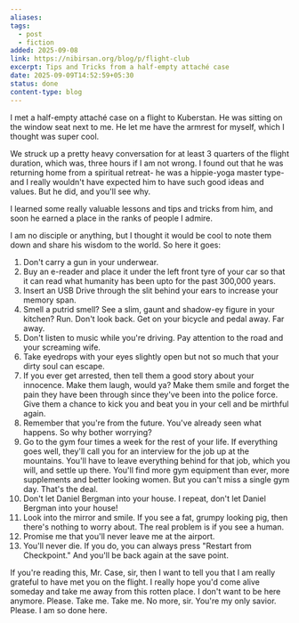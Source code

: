 ```yaml
---
aliases:
tags:
  - post
  - fiction
added: 2025-09-08
link: https://nibirsan.org/blog/p/flight-club
excerpt: Tips and Tricks from a half-empty attaché case
date: 2025-09-09T14:52:59+05:30
status: done
content-type: blog
---
```

I met a half-empty attaché case on a flight to Kuberstan. He was sitting on the window seat next to me. He let me have the armrest for myself, which I thought was super cool. 

We struck up a pretty heavy conversation for at least 3 quarters of the flight duration, which was, three hours if I am not wrong. I found out that he was returning home from a spiritual retreat- he was a hippie-yoga master type- and I really wouldn't have expected him to have such good ideas and values. But he did, and you'll see why. 

I learned some really valuable lessons and tips and tricks from him, and soon he earned a place in the ranks of people I admire.

I am no disciple or anything, but I thought it would be cool to note them down and share his wisdom to the world. So here it goes:

1. Don't carry a gun in your underwear.
2. Buy an e-reader and place it under the left front tyre of your car so that it can read what humanity has been upto for the past 300,000 years.
3. Insert an USB Drive through the slit behind your ears to increase your memory span.
4. Smell a putrid smell? See a slim, gaunt and shadow-ey figure in your kitchen? Run. Don't look back. Get on your bicycle and pedal away. Far away.
5. Don't listen to music while you're driving. Pay attention to the road and your screaming wife.
6. Take eyedrops with your eyes slightly open but not so much that your dirty soul can escape.
7. If you ever get arrested, then tell them a good story about your innocence. Make them laugh, would ya? Make them smile and forget the pain they have been through since they've been into the police force. Give them a chance to kick you and beat you in your cell and be mirthful again.
8. Remember that you're from the future. You've already seen what happens. So why bother worrying?
9. Go to the gym four times a week for the rest of your life. If everything goes well, they'll call you for an interview for the job up at the mountains. You'll have to leave everything behind for that job, which you will, and settle up there. You'll find more gym equipment than ever, more supplements and better looking women. But you can't miss a single gym day. That's the deal.
10. Don't let Daniel Bergman into your house. I repeat, don't let Daniel Bergman into your house!
11. Look into the mirror and smile. If you see a fat, grumpy looking pig, then there's nothing to worry about. The real problem is if you see a human.
12. Promise me that you'll never leave me at the airport.
13. You'll never die. If you do, you can always press "Restart from Checkpoint." And you'll be back again at the save point. 

If you're reading this, Mr. Case, sir, then I want to tell you that I am really grateful to have met you on the flight. I really hope you'd come alive someday and take me away from this rotten place. I don't want to be here anymore. Please. Take me. Take me. No more, sir. You're my only savior. Please. I am so done here.